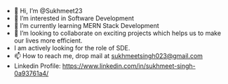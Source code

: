 - 👋 Hi, I’m @Sukhmeet23
- 👀 I’m interested in Software Development
- 🌱 I’m currently learning MERN Stack Development
- 💞️ I’m looking to collaborate on exciting projects which helps us to make our lives more efficient.
- I am actively looking for the role of SDE.
- 📫 How to reach me, drop mail at sukhmeetsingh023@gmail.com
- Linkedin Profile: https://www.linkedin.com/in/sukhmeet-singh-0a93761a4/

<!---
Sukhmeet23/Sukhmeet23 is a ✨ special ✨ repository because its `README.md` (this file) appears on your GitHub profile.
You can click the Preview link to take a look at your changes.
--->
